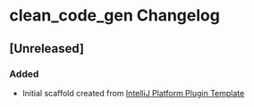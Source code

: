 <!-- Keep a Changelog guide -> https://keepachangelog.com -->

# clean_code_gen Changelog

## [Unreleased]
### Added
- Initial scaffold created from [IntelliJ Platform Plugin Template](https://github.com/JetBrains/intellij-platform-plugin-template)
